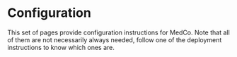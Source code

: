 # Configuration

This set of pages provide configuration instructions for MedCo. Note that all of them are not necessarily always needed, follow one of the deployment instructions to know which ones are.

